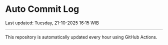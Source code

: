 # Auto Commit Log

Last updated: Tuesday, 21-10-2025 16:15 WIB

---

This repository is automatically updated every hour using GitHub Actions.
